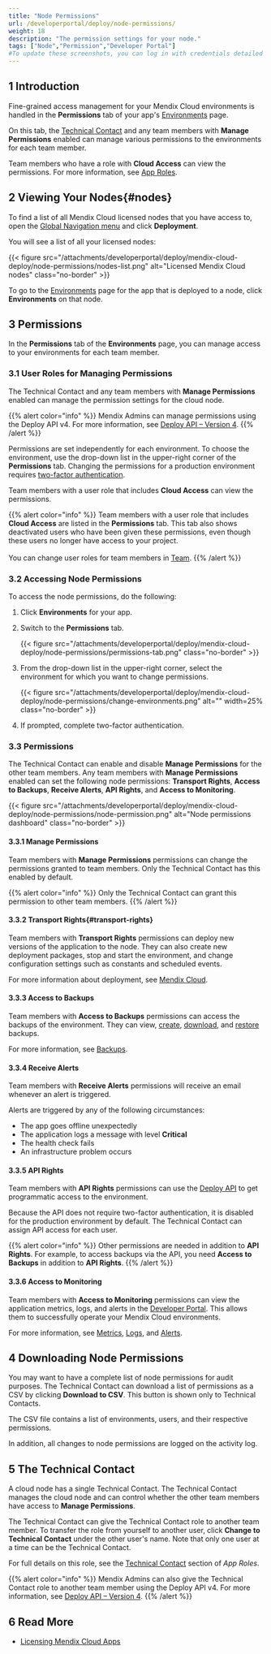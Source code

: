 ```yaml
---
title: "Node Permissions"
url: /developerportal/deploy/node-permissions/
weight: 18
description: "The permission settings for your node."
tags: ["Node","Permission","Developer Portal"]
#To update these screenshots, you can log in with credentials detailed in How to Update Screenshots Using Team Apps.
---
```


## 1 Introduction

Fine-grained access management for your Mendix Cloud environments is handled in the **Permissions** tab of your app's [Environments](/developerportal/deploy/environments/) page.

On this tab, the [Technical Contact](/developerportal/general/app-roles/#technical-contact) and any team members with **Manage Permissions** enabled can manage various permissions to the environments for each team member.

Team members who have a role with **Cloud Access** can view the permissions. For more information, see [App Roles](/developerportal/general/app-roles/).

## 2 Viewing Your Nodes{#nodes}

To find a list of all Mendix Cloud licensed nodes that you have access to, open the [Global Navigation menu](/developerportal/global-navigation/) and click **Deployment**.

You will see a list of all your licensed nodes:

{{< figure src="/attachments/developerportal/deploy/mendix-cloud-deploy/node-permissions/nodes-list.png" alt="Licensed Mendix Cloud nodes" class="no-border" >}}

To go to the [Environments](/developerportal/deploy/environments/) page for the app that is deployed to a node, click **Environments** on that node.

## 3 Permissions

In the **Permissions** tab of the **Environments** page, you can manage access to your environments for each team member.

### 3.1 User Roles for Managing Permissions

The Technical Contact and any team members with **Manage Permissions** enabled can manage the permission settings for the cloud node.

{{% alert color="info" %}}
Mendix Admins can manage permissions using the Deploy API v4. For more information, see [Deploy API – Version 4](/apidocs-mxsdk/apidocs/deploy-api-4/).
{{% /alert %}}

Permissions are set independently for each environment. To choose the environment, use the drop-down list in the upper-right corner of the **Permissions** tab. Changing the permissions for a production environment requires [two-factor authentication](/developerportal/deploy/two-factor-authentication/).

Team members with a user role that includes **Cloud Access** can view the permissions.

{{% alert color="info" %}}
Team members with a user role that includes **Cloud Access** are listed in the **Permissions** tab. This tab also shows deactivated users who have been given these permissions, even though these users no longer have access to your project.<br><br>You can change user roles for team members in [Team](/developerportal/general/team/).
{{% /alert %}}

### 3.2 Accessing Node Permissions

To access the node permissions, do the following:

1. Click **Environments** for your app.
2. Switch to the **Permissions** tab.

    {{< figure src="/attachments/developerportal/deploy/mendix-cloud-deploy/node-permissions/permissions-tab.png" class="no-border" >}}

3. From the drop-down list in the upper-right corner, select the environment for which you want to change permissions.

    {{< figure src="/attachments/developerportal/deploy/mendix-cloud-deploy/node-permissions/change-environments.png" alt="" width=25% class="no-border" >}}

4. If prompted, complete two-factor authentication.

### 3.3 Permissions

The Technical Contact can enable and disable **Manage Permissions** for the other team members. Any team members with **Manage Permissions** enabled can set the following node permissions: **Transport Rights**, **Access to Backups**, **Receive Alerts**, **API Rights**, and **Access to Monitoring**.

{{< figure src="/attachments/developerportal/deploy/mendix-cloud-deploy/node-permissions/node-permission.png" alt="Node permissions dashboard" class="no-border" >}}

#### 3.3.1 Manage Permissions

Team members with **Manage Permissions** permissions can change the permissions granted to team members. Only the Technical Contact has this enabled by default.

{{% alert color="info" %}}
Only the Technical Contact can grant this permission to other team members.
{{% /alert %}}

#### 3.3.2 Transport Rights{#transport-rights}

Team members with **Transport Rights** permissions can deploy new versions of the application to the node. They can also create new deployment packages, stop and start the environment, and change configuration settings such as constants and scheduled events.

For more information about deployment, see [Mendix Cloud](/developerportal/deploy/mendix-cloud-deploy/).

#### 3.3.3 Access to Backups

Team members with **Access to Backups** permissions can access the backups of the environment. They can view, [create](/developerportal/operate/create-backup/), [download](/developerportal/operate/download-backup/), and [restore](/developerportal/operate/restore-backup/) backups.

For more information, see [Backups](/developerportal/operate/backups/).

#### 3.3.4 Receive Alerts

Team members with **Receive Alerts** permissions will receive an email whenever an alert is triggered.

Alerts are triggered by any of the following circumstances:

* The app goes offline unexpectedly
* The application logs a message with level **Critical**
* The health check fails
* An infrastructure problem occurs

#### 3.3.5 API Rights

Team members with **API Rights** permissions can use the [Deploy API](/apidocs-mxsdk/apidocs/deploy-api/) to get programmatic access to the environment.

Because the API does not require two-factor authentication, it is disabled for the production environment by default. The Technical Contact can assign API access for each user.

{{% alert color="info" %}}
Other permissions are needed in addition to **API Rights**. For example, to access backups via the API, you need **Access to Backups** in addition to **API Rights**.
{{% /alert %}}

#### 3.3.6 Access to Monitoring

Team members with **Access to Monitoring** permissions can view the application metrics, logs, and alerts in the [Developer Portal](https://sprintr.home.mendix.com). This allows them to successfully operate your Mendix Cloud environments.

For more information, see [Metrics](/developerportal/operate/metrics/), [Logs](/developerportal/operate/logs/), and [Alerts](/developerportal/operate/monitoring-application-health/).

## 4 Downloading Node Permissions

You may want to have a complete list of node permissions for audit purposes. The Technical Contact can download a list of permissions as a CSV by clicking **Download to CSV**. This button is shown only to Technical Contacts.

The CSV file contains a list of environments, users, and their respective permissions.

In addition, all changes to node permissions are logged on the activity log.

## 5 The Technical Contact

A cloud node has a single Technical Contact. The Technical Contact manages the cloud node and can control whether the other team members have access to **Manage Permissions**.

The Technical Contact can give the Technical Contact role to another team member. To transfer the role from yourself to another user, click **Change to Technical Contact** under the other user's name. Note that only one user at a time can be the Technical Contact.

For full details on this role, see the [Technical Contact](/developerportal/general/app-roles/#technical-contact) section of *App Roles*.

{{% alert color="info" %}}
Mendix Admins can also give the Technical Contact role to another team member using the Deploy API v4. For more information, see [Deploy API – Version 4](/apidocs-mxsdk/apidocs/deploy-api-4/).
{{% /alert %}}

## 6 Read More

* [Licensing Mendix Cloud Apps](/developerportal/deploy/licensing-apps/)
